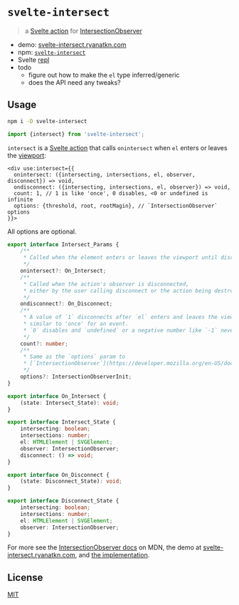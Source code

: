 # `svelte-intersect`

> a [Svelte action](https://svelte.dev/docs/svelte-action) for
> [IntersectionObserver](https://developer.mozilla.org/en-US/docs/Web/API/IntersectionObserver/IntersectionObserver)

- demo: [svelte-intersect.ryanatkn.com](https://svelte-intersect.ryanatkn.com/)
- npm: [`svelte-intersect`](https://www.npmjs.com/package/svelte-intersect)
- Svelte [repl](https://svelte.dev/repl/fad8afe445344c6ab38caea752a3dec5?version=4.1.2)
- todo
  - figure out how to make the `el` type inferred/generic
  - does the API need any tweaks?

## Usage

```bash
npm i -D svelte-intersect
```

```ts
import {intersect} from 'svelte-intersect';
```

`intersect` is a [Svelte action](https://svelte.dev/docs/svelte-action)
that calls `onintersect` when `el` enters or leaves
the [viewport](https://developer.mozilla.org/en-US/docs/Web/CSS/Viewport_concepts):

```svelte
<div use:intersect={{
  onintersect: ({intersecting, intersections, el, observer, disconnect}) => void,
  ondisconnect: ({intersecting, intersections, el, observer}) => void,
  count: 1, // 1 is like 'once', 0 disables, <0 or undefined is infinite
  options: {threshold, root, rootMagin}, // `IntersectionObserver` options
}}>
```

All options are optional.

```ts
export interface Intersect_Params {
	/**
	 * Called when the element enters or leaves the viewport until disconnected.
	 */
	onintersect?: On_Intersect;
	/**
	 * Called when the action's observer is disconnected,
	 * either by the user calling disconnect or the action being destroyed.
	 */
	ondisconnect?: On_Disconnect;
	/**
	 * A value of `1` disconnects after `el` enters and leaves the viewport one time,
	 * similar to 'once' for an event.
	 * `0` disables and `undefined` or a negative number like `-1` never disconnects.
	 */
	count?: number;
	/**
	 * Same as the `options` param to
	 * [`IntersectionObserver`](https://developer.mozilla.org/en-US/docs/Web/API/IntersectionObserver/IntersectionObserver#options)
	 */
	options?: IntersectionObserverInit;
}

export interface On_Intersect {
	(state: Intersect_State): void;
}

export interface Intersect_State {
	intersecting: boolean;
	intersections: number;
	el: HTMLElement | SVGElement;
	observer: IntersectionObserver;
	disconnect: () => void;
}

export interface On_Disconnect {
	(state: Disconnect_State): void;
}

export interface Disconnect_State {
	intersecting: boolean;
	intersections: number;
	el: HTMLElement | SVGElement;
	observer: IntersectionObserver;
}
```

For more see the
[IntersectionObserver docs](https://developer.mozilla.org/en-US/docs/Web/API/IntersectionObserver/IntersectionObserver)
on MDN, the demo at [svelte-intersect.ryanatkn.com](https://svelte-intersect.ryanatkn.com/),
and [the implementation](/src/lib/index.ts).

## License

[MIT](LICENSE)

